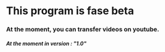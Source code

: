 <h1>This program is fase beta</h1>

<h3> At the moment, you can transfer videos on youtube.</h3>

<h5> At the moment in version : "1.0"</h5>

